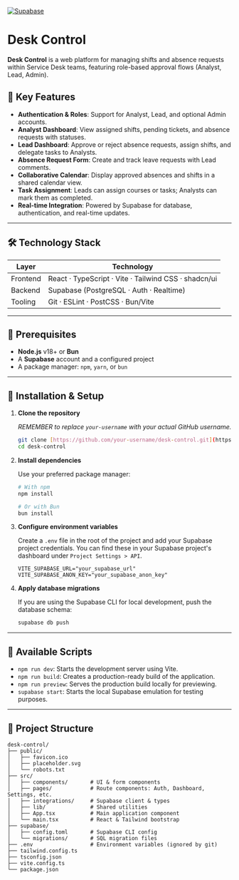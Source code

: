 [![Supabase](https://img.shields.io/badge/Backend-Supabase-blue.svg)](https://supabase.com)

# Desk Control

**Desk Control** is a web platform for managing shifts and absence requests within Service Desk teams, featuring role-based approval flows (Analyst, Lead, Admin).


## 🔑 Key Features

- **Authentication & Roles**: Support for Analyst, Lead, and optional Admin accounts.
- **Analyst Dashboard**: View assigned shifts, pending tickets, and absence requests with statuses.
- **Lead Dashboard**: Approve or reject absence requests, assign shifts, and delegate tasks to Analysts.
- **Absence Request Form**: Create and track leave requests with Lead comments.
- **Collaborative Calendar**: Display approved absences and shifts in a shared calendar view.
- **Task Assignment**: Leads can assign courses or tasks; Analysts can mark them as completed.
- **Real-time Integration**: Powered by Supabase for database, authentication, and real-time updates.

---

## 🛠 Technology Stack

| Layer    | Technology                                            |
| -------- | ----------------------------------------------------- |
| Frontend | React · TypeScript · Vite · Tailwind CSS · shadcn/ui    |
| Backend  | Supabase (PostgreSQL · Auth · Realtime)               |
| Tooling  | Git · ESLint · PostCSS · Bun/Vite                       |

---

## 🔧 Prerequisites

- **Node.js** v18+ or **Bun**
- A **Supabase** account and a configured project
- A package manager: `npm`, `yarn`, or `bun`

---

## 🚀 Installation & Setup

1.  **Clone the repository**

    *REMEMBER to replace `your-username` with your actual GitHub username.*

    ```bash
    git clone [https://github.com/your-username/desk-control.git](https://github.com/your-username/desk-control.git)
    cd desk-control
    ```

2.  **Install dependencies**

    Use your preferred package manager:
    ```bash
    # With npm
    npm install

    # Or with Bun
    bun install
    ```

3.  **Configure environment variables**

    Create a `.env` file in the root of the project and add your Supabase project credentials. You can find these in your Supabase project's dashboard under `Project Settings > API`.

    ```env
    VITE_SUPABASE_URL="your_supabase_url"
    VITE_SUPABASE_ANON_KEY="your_supabase_anon_key"
    ```

4.  **Apply database migrations**

    If you are using the Supabase CLI for local development, push the database schema:
    ```bash
    supabase db push
    ```

---

## 📜 Available Scripts

-   `npm run dev`: Starts the development server using Vite.
-   `npm run build`: Creates a production-ready build of the application.
-   `npm run preview`: Serves the production build locally for previewing.
-   `supabase start`: Starts the local Supabase emulation for testing purposes.

---

## 📂 Project Structure

```plaintext
desk-control/
├── public/
│   ├── favicon.ico
│   ├── placeholder.svg
│   └── robots.txt
├── src/
│   ├── components/       # UI & form components
│   ├── pages/            # Route components: Auth, Dashboard, Settings, etc.
│   ├── integrations/     # Supabase client & types
│   ├── lib/              # Shared utilities
│   ├── App.tsx           # Main application component
│   └── main.tsx          # React & Tailwind bootstrap
├── supabase/
│   ├── config.toml       # Supabase CLI config
│   └── migrations/       # SQL migration files
├── .env                  # Environment variables (ignored by git)
├── tailwind.config.ts
├── tsconfig.json
├── vite.config.ts
└── package.json
